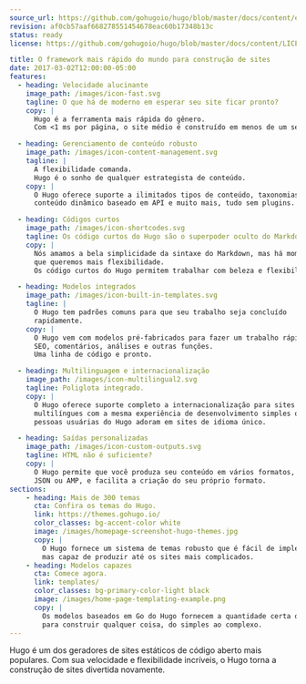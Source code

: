 ```yaml
---
source_url: https://github.com/gohugoio/hugo/blob/master/docs/content/en/_index.md
revision: af0cb57aaf668278551454678eac60b17348b13c
status: ready
license: https://github.com/gohugoio/hugo/blob/master/docs/content/LICENSE.md

title: O framework mais rápido do mundo para construção de sites
date: 2017-03-02T12:00:00-05:00
features:
  - heading: Velocidade alucinante
    image_path: /images/icon-fast.svg
    tagline: O que há de moderno em esperar seu site ficar pronto?
    copy: |
      Hugo é a ferramenta mais rápida do gênero.
      Com <1 ms por página, o site médio é construído em menos de um segundo.

  - heading: Gerenciamento de conteúdo robusto
    image_path: /images/icon-content-management.svg
    tagline: |
      A flexibilidade comanda.
      Hugo é o sonho de qualquer estrategista de conteúdo.
    copy: |
      O Hugo oferece suporte a ilimitados tipos de conteúdo, taxonomias, menus,
      conteúdo dinâmico baseado em API e muito mais, tudo sem plugins.

  - heading: Códigos curtos
    image_path: /images/icon-shortcodes.svg
    tagline: Os código curtos do Hugo são o superpoder oculto do Markdown.
    copy: |
      Nós amamos a bela simplicidade da sintaxe do Markdown, mas há momentos em
      que queremos mais flexibilidade.
      Os código curtos do Hugo permitem trabalhar com beleza e flexibilidade.

  - heading: Modelos integrados
    image_path: /images/icon-built-in-templates.svg
    tagline: |
      O Hugo tem padrões comuns para que seu trabalho seja concluído
      rapidamente.
    copy: |
      O Hugo vem com modelos pré-fabricados para fazer um trabalho rápido de
      SEO, comentários, análises e outras funções.
      Uma linha de código e pronto.

  - heading: Multilinguagem e internacionalização
    image_path: /images/icon-multilingual2.svg
    tagline: Poliglota integrado.
    copy: |
      O Hugo oferece suporte completo a internacionalização para sites
      multilíngues com a mesma experiência de desenvolvimento simples que as
      pessoas usuárias do Hugo adoram em sites de idioma único.

  - heading: Saídas personalizadas
    image_path: /images/icon-custom-outputs.svg
    tagline: HTML não é suficiente?
    copy: |
      O Hugo permite que você produza seu conteúdo em vários formatos, incluindo
      JSON ou AMP, e facilita a criação do seu próprio formato.
sections:
    - heading: Mais de 300 temas
      cta: Confira os temas do Hugo.
      link: https://themes.gohugo.io/
      color_classes: bg-accent-color white
      image: /images/homepage-screenshot-hugo-themes.jpg
      copy: |
        O Hugo fornece um sistema de temas robusto que é fácil de implementar,
        mas capaz de produzir até os sites mais complicados.
    - heading: Modelos capazes
      cta: Comece agora.
      link: templates/
      color_classes: bg-primary-color-light black
      image: /images/home-page-templating-example.png
      copy: |
        Os modelos baseados em Go do Hugo fornecem a quantidade certa de lógica
        para construir qualquer coisa, do simples ao complexo.
---
```


Hugo é um dos geradores de sites estáticos de código aberto mais populares.
Com sua velocidade e flexibilidade incríveis, o Hugo torna a construção de sites
divertida novamente.
